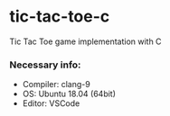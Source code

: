 # tic-tac-toe-c
Tic Tac Toe game implementation with C

### Necessary info: 
- Compiler: clang-9
- OS: Ubuntu 18.04 (64bit)
- Editor: VSCode
